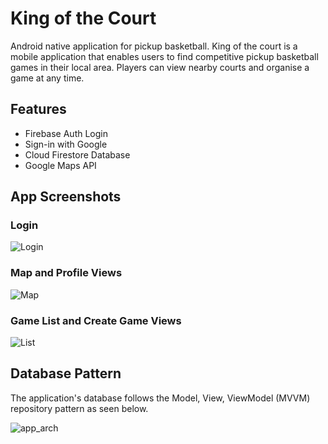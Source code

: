 # King of the Court
Android native application for pickup basketball. King of the court is a mobile application that enables users to find competitive pickup basketball games in their local area. Players can view nearby courts and organise a game at any time.
## Features
- Firebase Auth Login
- Sign-in with Google
- Cloud Firestore Database
- Google Maps API

## App Screenshots
### Login
![Login](https://user-images.githubusercontent.com/86714503/171137478-196e6741-a017-4eb0-8a5c-214c53355b20.png)

### Map and Profile Views
![Map](https://user-images.githubusercontent.com/86714503/171136224-76e8c1d9-40e0-490a-8db0-f23d56944fef.png)

### Game List and Create Game Views
![List](https://user-images.githubusercontent.com/86714503/171136457-fe7c61e9-e6e0-495e-9941-60f8f6ed0803.png)

## Database Pattern
The application's database follows the Model, View, ViewModel (MVVM) repository pattern as seen below.

![app_arch](https://user-images.githubusercontent.com/86714503/171126110-9a09bdd3-91f9-4afb-a51e-fd71dbc06b9c.png)


